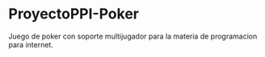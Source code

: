 # ProyectoPPI-Poker
Juego de poker con soporte multijugador para la materia de programacion para internet.
